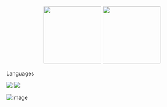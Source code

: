 <div align="center">
  <img height="152em" src="https://github-readme-stats.vercel.app/api?username=GabrielVCB&show_icons=true&theme=dark&include_all_commits=true&count_private=true"/>
  <img height="152em" src="https://github-readme-stats.vercel.app/api/top-langs/?username=GabrielVCB&layout=compact&theme=dark&hide=html,css,scss" />
</div>

Languages
<p>
  <a>
    <img src="https://skillicons.dev/icons?i=java&theme=light" />
    <img src="https://skillicons.dev/icons?i=c,python" />
  </a>
</p>

![image](https://github.com/GabrielVCB/GabrielVCB/assets/108097740/e8428108-6df8-42fc-954f-5d4129b5b6e9)

